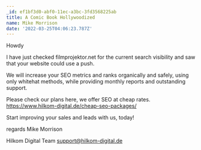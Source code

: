 ```yaml
---
_id: ef1bf3d0-abf0-11ec-a3bc-3fd3568225ab
title: A Comic Book Hollywoodized
name: Mike Morrison
date: '2022-03-25T04:06:23.787Z'
---
```

Howdy 
 
I have just checked  filmprojektor.net for  the current search visibility and saw that your website could use a push. 
 
We will increase your SEO metrics and ranks organically and safely, using only whitehat methods, while providing monthly reports and outstanding support. 
 
Please check our plans here, we offer SEO at cheap rates. 
https://www.hilkom-digital.de/cheap-seo-packages/ 
 
Start improving your sales and leads with us, today! 
 
 
regards 
Mike Morrison
 
Hilkom Digital Team 
support@hilkom-digital.de
